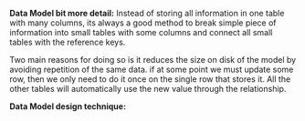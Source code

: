**Data Model bit more detail:**
  Instead of storing all information in one table with many columns, its always a good method to break simple piece of information into small tables with some columns and connect all small tables with the reference keys. 
  
  Two main reasons for doing so is it reduces the size on disk of the model by avoiding repetition of the same data. if at some point we must update some row, then we only need to do it once on the single row that stores it. All the other tables will automatically use the new value through the relationship.
  
 **Data Model design technique:**
 
  

